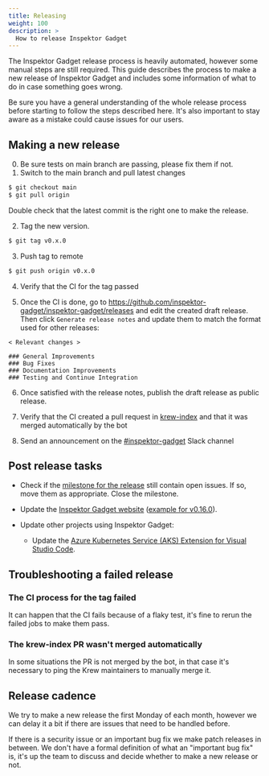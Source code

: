```yaml
---
title: Releasing
weight: 100
description: >
  How to release Inspektor Gadget
---
```


The Inspektor Gadget release process is heavily automated, however some manual steps are still
required. This guide describes the process to make a new release of Inspektor Gadget and includes
some information of what to do in case something goes wrong.

Be sure you have a general understanding of the whole release process before starting to follow the
steps described here. It's also important to stay aware as a mistake could cause issues for our
users.

## Making a new release

0. Be sure tests on main branch are passing, please fix them if not.
1. Switch to the main branch and pull latest changes

```bash
$ git checkout main
$ git pull origin
```

Double check that the latest commit is the right one to make the release.

2. Tag the new version.

```bash
$ git tag v0.x.0
```

3. Push tag to remote

```bash
$ git push origin v0.x.0
```

4. Verify that the CI for the tag passed

5. Once the CI is done, go to https://github.com/inspektor-gadget/inspektor-gadget/releases and edit
   the created draft release. Then click `Generate release notes` and update them to match the format used
   for other releases:

```
< Relevant changes >

### General Improvements
### Bug Fixes
### Documentation Improvements
### Testing and Continue Integration
```

6. Once satisfied with the release notes, publish the draft release as public release.

7. Verify that the CI created a pull request in
   [krew-index](https://github.com/kubernetes-sigs/krew-index/pulls) and that it was merged
   automatically by the bot

8. Send an announcement on the [#inspektor-gadget](https://kubernetes.slack.com/archives/CSYL75LF6) Slack channel

## Post release tasks

- Check if the [milestone for the release](https://github.com/inspektor-gadget/inspektor-gadget/milestones) still
  contain open issues. If so, move them as appropriate. Close the milestone.

- Update the [Inspektor Gadget website](https://inspektor-gadget.io/) ([example for v0.16.0](https://github.com/inspektor-gadget/website/pull/14)).

- Update other projects using Inspektor Gadget:

  - Update the [Azure Kubernetes Service (AKS) Extension for Visual Studio Code](https://github.com/Azure/vscode-aks-tools/pull/191).

## Troubleshooting a failed release

### The CI process for the tag failed

It can happen that the CI fails because of a flaky test, it's fine to rerun the failed jobs to make
them pass.

### The krew-index PR wasn't merged automatically

In some situations the PR is not merged by the bot, in that case it's necessary to ping the
Krew maintainers to manually merge it.


## Release cadence

We try to make a new release the first Monday of each month, however we can delay it a bit if there
are issues that need to be handled before.

If there is a security issue or an important bug fix we make patch releases in between. We don't
have a formal definition of what an "important bug fix" is, it's up the team to discuss and decide
whether to make a new release or not.
